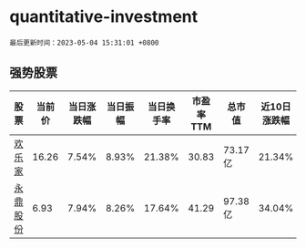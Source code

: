 # quantitative-investment

`最后更新时间：2023-05-04 15:31:01 +0800`

## 强势股票

|股票|当前价|当日涨跌幅|当日振幅|当日换手率|市盈率TTM|总市值|近10日涨跌幅|
|----|----|----|----|----|----|----|----|
|[欢乐家](https://xueqiu.com/S/SZ300997)|16.26|7.54%|8.93%|21.38%|30.83|73.17亿|21.34%|
|[永鼎股份](https://xueqiu.com/S/SH600105)|6.93|7.94%|8.26%|17.64%|41.29|97.38亿|34.04%|
